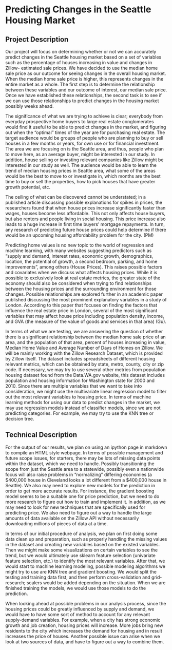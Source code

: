 # Predicting Changes in the Seattle Housing Market

## Project Description
Our project will focus on determining whether or not we can accurately predict changes in the Seattle housing market based on a set of variables such as the percentage of houses increasing in value and changes in Zillow- estimated sale prices. We have decided to use the median home sale price as our outcome for seeing changes in the overall housing market. When the median home sale price is higher, this represents changes in the entire market as a whole. The first step is to determine the relationship between these variables and our outcome of interest, our median sale price. Once we have established these relationships, the second task is to see if we can use those relationships to predict changes in the housing market possibly weeks ahead. 

The significance of what we are trying to achieve is clear; everybody from everyday prospective home buyers to large real estate conglomerates would find it useful to be able to predict changes in the market, and figuring out when the “optimal” times of the year are for purchasing real estate. The target audience would be groups of people who are planning to buy or sell houses in a few months or years, for own use or for financial investment. The area we are focusing on is the Seattle area, and thus, people who plan to move here, as an average buyer, might be interested in our study. In addition, house selling or investing relevant companies like Zillow might be interested in our study as well. The audience would be able to learn the trend of median housing prices in Seattle area, what some of the areas would be the best to move to or investigate in, which months are the best time to buy or sell the properties, how to pick houses that have greater growth potential, etc. 

The ceiling of what can be discovered cannot be understated; in a published article discussing possible explanations for spikes in prices, the researchers found that when house prices increase significantly faster than wages, houses become less affordable. This not only affects house buyers, but also renters and people living in social housing. This price increase also leads to a huge increase in first time buyers’ mortgage repayments. In turn, any research of predicting future house prices could help determine if there would be an upcoming housing affordability problem for the city. (PM)

Predicting home values is no new topic to the world of regression and machine learning, with many websites suggesting predictors such as “supply and demand, interest rates, economic growth, demographics, location, the potential of growth, a second bedroom, parking, and home improvements”, among others (House Prices). This raises possible factors and covariates when we discuss what affects housing prices. While it is possible to exclusively look at real estate metrics, the greater state of the economy should also be considered when trying to find relationships between the housing prices and the surrounding environment for those changes. Possible relationships are explored further in an academic paper published discussing the most prominent explanatory variables in a study of London. According to this paper that focuses on finding the factors that influence the real estate price in London, several of the most significant variables that may affect house price including population density, income, and GVA (the measure of the value of goods and services in that area) (Gu).

In terms of what we are testing, we are answering the question of whether there is a significant relationship between the median home sale price of an area, and the population of that area, percent of houses increasing in value, Median Home Value and Average Number of Days of Homes on Zillow. We will be mainly working with the Zillow Research Dataset, which is provided by Zillow itself. The dataset includes spreadsheets of different housing relevant metrics, which can be obtained by state, metro, county, city or zip code. If necessary, we may try to use several other metrics from population housing dataset found from the Data.WA.gov website, this dataset includes population and housing information for Washington state for 2000 and 2010. Since there are multiple variables that we want to take into consideration, we might use the multivariate linear regression model to filter out the most relevant variables to housing price. In terms of machine learning methods for using our data to predict changes in the market, we may use regression models instead of classifier models, since we are not predicting categories. For example, we may try to use the KNN tree or decision tree.

## Technical Description

For the output of our results, we plan on using an ipython page in markdown to compile an HTML style webpage. In terms of possible management and future scope issues, for starters, there may be lots of missing data points within the dataset, which we need to handle. Possibly transitioning the scope from just the Seattle area to a statewide, possibly even a nationwide focus will also raise problems in “normalizing” differing economies (a $400,000 house in Cleveland looks a lot different from a $400,000 house in Seattle). We also may need to explore new models for the prediction in order to get more accurate results. For instance, the gradient boosting model seems to be a suitable one for price prediction, but we need to do more research to figure out how to train and implement it. In addition, as we may need to look for new techniques that are specifically used for predicting price. We also need to figure out a way to handle the large amounts of data available on the Zillow API without necessarily downloading millions of pieces of data at a time.

In terms of our initial procedure of analysis, we plan on first doing some data clean up and preparation, such as properly handling the missing values in the dataset and creating new variables based on the existed variables. Then we might make some visualizations on certain variables to see the trend, but we would ultimately use sklearn feature selection (univariate feature selection, etc.) to identify the most relevant variables. After that, we would start to machine learning modeling, possible modeling algorithms we might try to use are KNN tree and gradient boosting. We would split the testing and training data first, and then perform cross-validation and grid-research; scalers would be added depending on the situation. When we are finished training the models, we would use those models to do the prediction. 

When looking ahead at possible problems in our analysis process, since the housing prices could be greatly influenced by supply and demand, we would have to have some sort of method to account for any relevant supply-demand variables. For example, when a city has strong economic growth and job creation, housing prices will increase. More jobs bring new residents to the city which increases the demand for housing and in result increases the price of houses. Another possible issue can arise when we look at two sources of data, and have to figure out a way to combine them.








